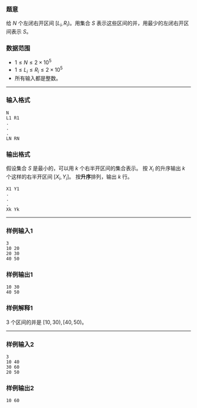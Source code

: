 ### 题意

给 $N$ 个左闭右开区间 $[L_i,R_i)$。用集合 $S$ 表示这些区间的并，用最少的左闭右开区间表示 $S$。

### 数据范围

- $1\leq N\leq 2\times 10^5$
- $1\leq L_i \leq R_i \leq 2\times 10^5$
- 所有输入都是整数。

---

### 输入格式

```
N
L1 R1
.
.
.
LN RN
```

### 输出格式

假设集合 $S$ 是最小的，可以用 $k$ 个右半开区间的集合表示。 按 $X_i$ 的升序输出 $k$ 个这样的右半开区间 $[X_i,Y_i]$。 按**升序**排列，输出 $k$ 行。

```
X1 Y1
.
.
.
Xk Yk
```

---

### 样例输入1

```
3
10 20
20 30
40 50
```

### 样例输出1

```
10 30
40 50
```

### 样例解释1

$3$ 个区间的并是 $[10,30),[40,50)$。 

---

### 样例输入2

```
3
10 40
30 60
20 50
```

### 样例输出2

```
10 60
```